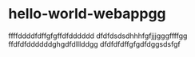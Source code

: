 # hello-world-webappgg
ffffddddfdffgfgffdfdddddd
dfdfdsdsdhhhfgfjjjgggffffgg
ffdfdfddddddghgdfdlllddgg
dfdfdfdffgfgdfdggsdsfgf
